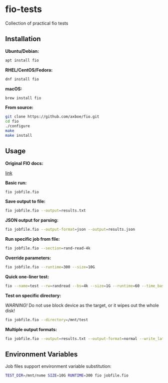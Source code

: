 # fio-tests
Collection of practical fio tests

## Installation

**Ubuntu/Debian:**
```bash
apt install fio
```

**RHEL/CentOS/Fedora:**
```bash
dnf install fio
```

**macOS:**
```bash
brew install fio
```

**From source:**
```bash
git clone https://github.com/axboe/fio.git
cd fio
./configure
make
make install
```

## Usage

**Original FIO docs:**

[link](https://fio.readthedocs.io/en/master/index.html)

**Basic run:**
```bash
fio jobfile.fio
```

**Save output to file:**
```bash
fio jobfile.fio --output=results.txt
```

**JSON output for parsing:**
```bash
fio jobfile.fio --output-format=json --output=results.json
```

**Run specific job from file:**
```bash
fio jobfile.fio --section=rand-read-4k
```

**Override parameters:**
```bash
fio jobfile.fio --runtime=300 --size=10G
```

**Quick one-liner test:**
```bash
fio --name=test --rw=randread --bs=4k --size=1G --runtime=60 --time_based
```

**Test on specific directory:**

*WARNING!* Do not use block device as the target, or it wipes out the whole disk!

```bash
fio jobfile.fio --directory=/mnt/test
```

**Multiple output formats:**
```bash
fio jobfile.fio --output=results.txt --output-format=normal --write_lat_log=latency
```

## Environment Variables

Job files support environment variable substitution:
```bash
TEST_DIR=/mnt/nvme SIZE=10G RUNTIME=300 fio jobfile.fio
```
